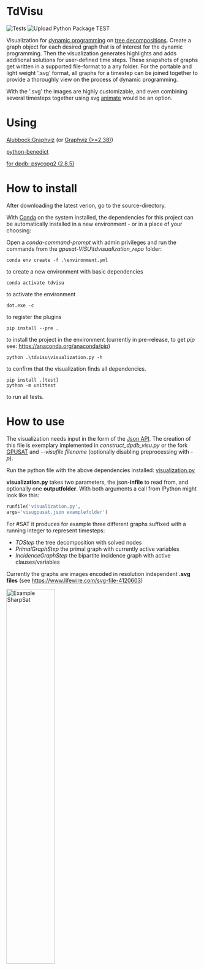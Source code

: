 # TdVisu
![Tests](https://github.com/VaeterchenFrost/tdvisu/workflows/Tests/badge.svg)
![Upload Python Package TEST](https://github.com/VaeterchenFrost/tdvisu/workflows/Upload%20Python%20Package%20TEST/badge.svg)

Visualization for [dynamic programming](https://en.wikipedia.org/wiki/Dynamic_programming) on [tree decompositions](https://en.wikipedia.org/wiki/Tree_decomposition).
Create a graph object for each desired graph that is of interest for the dynamic programming.
Then the visualization generates highlights and adds additional solutions for user-defined time steps.
These snapshots of graphs get written in a supported file-format to a any folder.
For the portable and light weight '.svg' format, all graphs for a timestep can be joined together to provide a thoroughly view on the process of dynamic programming.

With the '.svg' the images are highly customizable, and even combining several timesteps together using svg [animate](https://developer.mozilla.org/en-US/docs/Web/SVG/Element/animate) would be an option.


# Using
[Alubbock:Graphviz](https://anaconda.org/alubbock/graphviz) (or [Graphviz (>=2.38)](https://graphviz.gitlab.io/download/))

[python-benedict](https://pypi.org/project/python-benedict/)

[for dpdb: psycopg2 (2.8.5)](https://www.psycopg.org/docs/index.html)

# How to install

After downloading the latest verion, go to the source-directory. 

With [Conda](https://docs.conda.io/en/latest/) on the system installed, the dependencies for this project can be automatically installed in a new environment - or in a place of your choosing:

Open a *conda-command-prompt* with admin privileges and run the commands from the *gpusat-VISU\tdvisualization_repo* folder:
```shell
conda env create -f .\environment.yml
```
to create a new environment with basic dependencies
```shell
conda activate tdvisu
```
to activate the environment
```shell
dot.exe -c
```
to register the plugins
```shell
pip install --pre .
```
to install the project in the environment (currently in pre-release, to get *pip* see: https://anaconda.org/anaconda/pip)
```shell
python .\tdvisu\visualization.py -h
```
to confirm that the visualization finds all dependencies.
```shell
pip install .[test] 
python -m unittest
```
to run all tests.


# How to use

The visualization needs input in the form of the [Json API](https://github.com/VaeterchenFrost/gpusat-VISU/blob/master/JsonAPI_v1.3.md).
The creation of this file is exemplary implemented in *construct_dpdb_visu.py* or the fork [GPUSAT](https://github.com/VaeterchenFrost/GPUSAT) and *--visufile filename* (optionally disabling preprocessing with *-p*).

Run the python file with the above dependencies installed:
[visualization.py](https://github.com/VaeterchenFrost/gpusat-VISU/blob/master/satvisualization_repo/satvisu/visualization.py)

**visualization.py** takes two parameters, the json-**infile** to read from, and optionally one **outputfolder**.
With both arguments a call from IPython might look like this:

```python
runfile('visualization.py', 
args='visugpusat.json examplefolder')
```

For #SAT it produces for example three different graphs suffixed with a running integer to represent timesteps:

+ *TDStep* the tree decomposition with solved nodes
+ *PrimalGraphStep* the primal graph with currently active variables
+ *IncidenceGraphStep* the bipartite incidence graph with active clauses/variables

Currently the graphs are images encoded in resolution independent **.svg files** (see https://www.lifewire.com/svg-file-4120603)

<img src="Bachelor/images/combined6DA4.svg" alt="Example SharpSat" width="50%"/>
